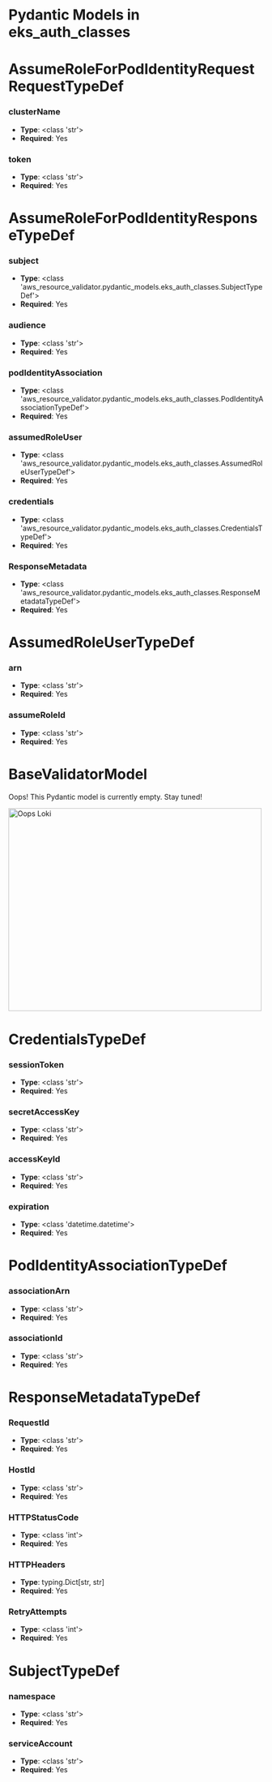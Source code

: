 # Pydantic Models in eks_auth_classes

# AssumeRoleForPodIdentityRequestRequestTypeDef

### clusterName
- **Type**: <class 'str'>
- **Required**: Yes

### token
- **Type**: <class 'str'>
- **Required**: Yes


# AssumeRoleForPodIdentityResponseTypeDef

### subject
- **Type**: <class 'aws_resource_validator.pydantic_models.eks_auth_classes.SubjectTypeDef'>
- **Required**: Yes

### audience
- **Type**: <class 'str'>
- **Required**: Yes

### podIdentityAssociation
- **Type**: <class 'aws_resource_validator.pydantic_models.eks_auth_classes.PodIdentityAssociationTypeDef'>
- **Required**: Yes

### assumedRoleUser
- **Type**: <class 'aws_resource_validator.pydantic_models.eks_auth_classes.AssumedRoleUserTypeDef'>
- **Required**: Yes

### credentials
- **Type**: <class 'aws_resource_validator.pydantic_models.eks_auth_classes.CredentialsTypeDef'>
- **Required**: Yes

### ResponseMetadata
- **Type**: <class 'aws_resource_validator.pydantic_models.eks_auth_classes.ResponseMetadataTypeDef'>
- **Required**: Yes


# AssumedRoleUserTypeDef

### arn
- **Type**: <class 'str'>
- **Required**: Yes

### assumeRoleId
- **Type**: <class 'str'>
- **Required**: Yes


# BaseValidatorModel

Oops! This Pydantic model is currently empty. Stay tuned!

<img src="/aws_resource_validator/images/oops_loki.png" width="500" height="400" title="Oops Loki">

# CredentialsTypeDef

### sessionToken
- **Type**: <class 'str'>
- **Required**: Yes

### secretAccessKey
- **Type**: <class 'str'>
- **Required**: Yes

### accessKeyId
- **Type**: <class 'str'>
- **Required**: Yes

### expiration
- **Type**: <class 'datetime.datetime'>
- **Required**: Yes


# PodIdentityAssociationTypeDef

### associationArn
- **Type**: <class 'str'>
- **Required**: Yes

### associationId
- **Type**: <class 'str'>
- **Required**: Yes


# ResponseMetadataTypeDef

### RequestId
- **Type**: <class 'str'>
- **Required**: Yes

### HostId
- **Type**: <class 'str'>
- **Required**: Yes

### HTTPStatusCode
- **Type**: <class 'int'>
- **Required**: Yes

### HTTPHeaders
- **Type**: typing.Dict[str, str]
- **Required**: Yes

### RetryAttempts
- **Type**: <class 'int'>
- **Required**: Yes


# SubjectTypeDef

### namespace
- **Type**: <class 'str'>
- **Required**: Yes

### serviceAccount
- **Type**: <class 'str'>
- **Required**: Yes


